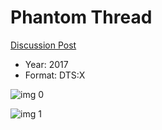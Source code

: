 # Phantom Thread

[Discussion Post](https://www.avsforum.com/threads/bass-eq-for-filtered-movies.2995212/post-57023200)

* Year: 2017
* Format: DTS:X

![img 0](https://i.imgur.com/dDViwBY.jpg)

![img 1](https://i.imgur.com/pq707ZM.jpg)

